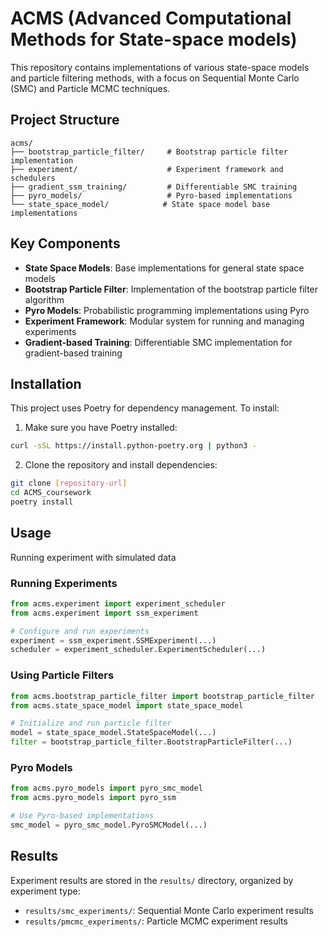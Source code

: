 # ACMS (Advanced Computational Methods for State-space models)

This repository contains implementations of various state-space models and particle filtering methods, with a focus on Sequential Monte Carlo (SMC) and Particle MCMC techniques.

## Project Structure

```
acms/
├── bootstrap_particle_filter/     # Bootstrap particle filter implementation
├── experiment/                    # Experiment framework and schedulers
├── gradient_ssm_training/         # Differentiable SMC training
├── pyro_models/                   # Pyro-based implementations
└── state_space_model/            # State space model base implementations
```

## Key Components

- **State Space Models**: Base implementations for general state space models
- **Bootstrap Particle Filter**: Implementation of the bootstrap particle filter algorithm
- **Pyro Models**: Probabilistic programming implementations using Pyro
- **Experiment Framework**: Modular system for running and managing experiments
- **Gradient-based Training**: Differentiable SMC implementation for gradient-based training

## Installation

This project uses Poetry for dependency management. To install:

1. Make sure you have Poetry installed:
```bash
curl -sSL https://install.python-poetry.org | python3 -
```

2. Clone the repository and install dependencies:
```bash
git clone [repository-url]
cd ACMS_coursework
poetry install
```

## Usage

Running experiment with simulated data

### Running Experiments

```python
from acms.experiment import experiment_scheduler
from acms.experiment import ssm_experiment

# Configure and run experiments
experiment = ssm_experiment.SSMExperiment(...)
scheduler = experiment_scheduler.ExperimentScheduler(...)
```

### Using Particle Filters

```python
from acms.bootstrap_particle_filter import bootstrap_particle_filter
from acms.state_space_model import state_space_model

# Initialize and run particle filter
model = state_space_model.StateSpaceModel(...)
filter = bootstrap_particle_filter.BootstrapParticleFilter(...)
```

### Pyro Models

```python
from acms.pyro_models import pyro_smc_model
from acms.pyro_models import pyro_ssm

# Use Pyro-based implementations
smc_model = pyro_smc_model.PyroSMCModel(...)
```

## Results

Experiment results are stored in the `results/` directory, organized by experiment type:
- `results/smc_experiments/`: Sequential Monte Carlo experiment results
- `results/pmcmc_experiments/`: Particle MCMC experiment results

